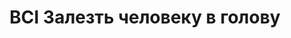 ---
title: BCI Залезть человеку в голову
period: 2017-01-01
link: https://2017.profsoux.ru/papers/bci
cover:
category: "talks"
meta-lang: Russian
meta-year: 2017
meta-people:
meta-publisher: ProfsoUX
---